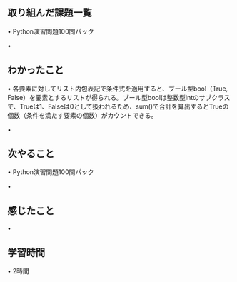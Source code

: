 ## 取り組んだ課題一覧
• Python演習問題100問パック

• 

## わかったこと
• 各要素に対してリスト内包表記で条件式を適用すると、ブール型bool（True, False）を要素とするリストが得られる。ブール型boolは整数型intのサブクラスで、Trueは1、Falseは0として扱われるため、sum()で合計を算出するとTrueの個数（条件を満たす要素の個数）がカウントできる。


• 

## 次やること
•  Python演習問題100問パック


• 

## 感じたこと
• 


## 学習時間
• 2時間